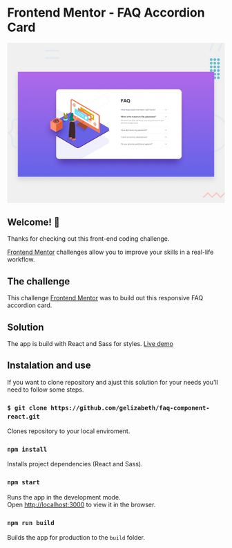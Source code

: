 # Frontend Mentor - FAQ Accordion Card

![Design preview for the FAQ Accordion Card coding challenge](./src/img/desktop-preview.jpg)

## Welcome! 👋

Thanks for checking out this front-end coding challenge.

[Frontend Mentor](https://www.frontendmentor.io) challenges allow you to improve your skills in a real-life workflow.


## The challenge

This challenge [Frontend Mentor](https://www.frontendmentor.io) was to build out this responsive FAQ accordion card. 

## Solution

The app is build with React and Sass for styles.
[Live demo](link)

## Instalation and use

If you want to clone repository and ajust this solution for your needs you'll need to follow some steps.

### `$ git clone https://github.com/gelizabeth/faq-component-react.git`
Clones repository to your local enviroment.

### `npm install` 
Installs project dependencies (React and Sass).

### `npm start`

Runs the app in the development mode.\
Open [http://localhost:3000](http://localhost:3000) to view it in the browser.

### `npm run build`

Builds the app for production to the `build` folder.
